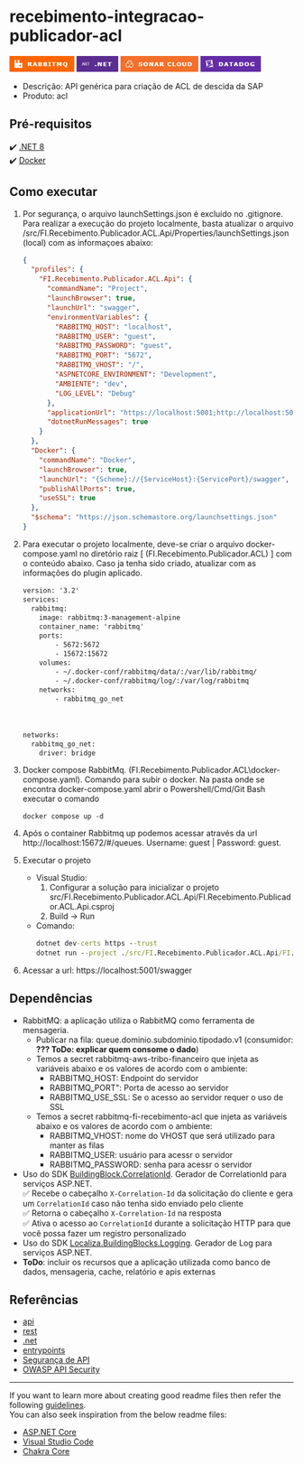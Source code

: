 # recebimento-integracao-publicador-acl

![RabbitMQ](docs/imagens/RabbitMQ.png)
![DotNet](docs/imagens/DotNet.png)
![SonarCloud](docs/imagens/SonarCloud.png)
![DataDog](docs/imagens/DataDog.png)

- Descrição: API genérica para criação de ACL de descida da SAP
- Produto: acl

## Pré-requisitos

:heavy_check_mark: [.NET 8](https://dotnet.microsoft.com/en-us/download/dotnet/8.0)  
:heavy_check_mark: [Docker](https://aws-dev.localiza.dev/portal/devops/container/containers-windows01.html?q=docker)

## Como executar

1. Por segurança, o arquivo launchSettings.json é excluído no .gitignore. Para realizar a execução do projeto localmente, basta atualizar o arquivo /src/FI.Recebimento.Publicador.ACL.Api/Properties/launchSettings.json (local) com as informaçoes abaixo:
    ```json
    {
      "profiles": {
        "FI.Recebimento.Publicador.ACL.Api": {
          "commandName": "Project",
          "launchBrowser": true,
          "launchUrl": "swagger",
          "environmentVariables": {
            "RABBITMQ_HOST": "localhost",
            "RABBITMQ_USER": "guest",
            "RABBITMQ_PASSWORD": "guest",
            "RABBITMQ_PORT": "5672",
            "RABBITMQ_VHOST": "/",
            "ASPNETCORE_ENVIRONMENT": "Development",
            "AMBIENTE": "dev",
            "LOG_LEVEL": "Debug"
          },
          "applicationUrl": "https://localhost:5001;http://localhost:5000",
          "dotnetRunMessages": true
        }
      },
      "Docker": {
        "commandName": "Docker",
        "launchBrowser": true,
        "launchUrl": "{Scheme}://{ServiceHost}:{ServicePort}/swagger",
        "publishAllPorts": true,
        "useSSL": true
      },
      "$schema": "https://json.schemastore.org/launchsettings.json"
    }
    ```


1. Para executar o projeto localmente, deve-se criar o arquivo docker-compose.yaml no diretório raiz [ (FI.Recebimento.Publicador.ACL) ] com o conteúdo abaixo. Caso ja tenha sido criado, atualizar com as informações do plugin aplicado.
   ```docker-compose
   version: '3.2'
   services:
     rabbitmq:
       image: rabbitmq:3-management-alpine
       container_name: 'rabbitmq'
       ports:
           - 5672:5672
           - 15672:15672
       volumes:
           - ~/.docker-conf/rabbitmq/data/:/var/lib/rabbitmq/
           - ~/.docker-conf/rabbitmq/log/:/var/log/rabbitmq
       networks:
           - rabbitmq_go_net
 


   networks:
     rabbitmq_go_net:
       driver: bridge
   ````

1. Docker compose RabbitMq. (FI.Recebimento.Publicador.ACL\docker-compose.yaml). Comando para subir o docker. Na pasta onde se encontra docker-compose.yaml abrir o Powershell/Cmd/Git Bash executar o comando 
    ```shell 
    docker compose up -d 
    ```
1. Após o container Rabbitmq up podemos acessar através da url http://localhost:15672/#/queues. Username: guest | Password: guest.

1. Executar o projeto
    - Visual Studio: 
        1. Configurar a solução para inicializar o projeto src/FI.Recebimento.Publicador.ACL.Api/FI.Recebimento.Publicador.ACL.Api.csproj
        1. Build -> Run
    - Comando: 
        ```cmd
        dotnet dev-certs https --trust
        dotnet run --project ./src/FI.Recebimento.Publicador.ACL.Api/FI.Recebimento.Publicador.ACL.Api.csproj
        ```
1. Acessar a url: https://localhost:5001/swagger

## Dependências

- RabbitMQ: a aplicação utiliza o RabbitMQ como ferramenta de mensageria.
    - Publicar na fila: queue.dominio.subdominio.tipodado.v1 (consumidor: __??? ToDo: explicar quem consome o dado__)
    - Temos a secret rabbitmq-aws-tribo-financeiro que injeta as variáveis abaixo e os valores de acordo com o ambiente:
        * RABBITMQ_HOST: Endpoint do servidor
        * RABBITMQ_PORT": Porta de acesso ao servidor
        * RABBITMQ_USE_SSL: Se o acesso ao servidor requer o uso de SSL
    - Temos a secret rabbitmq-fi-recebimento-acl que injeta as variáveis abaixo e os valores de acordo com o ambiente:
        * RABBITMQ_VHOST: nome do VHOST que será utilizado para manter as filas
        * RABBITMQ_USER: usuário para acessr o servidor
        * RABBITMQ_PASSWORD: senha para acessr o servidor
- Uso do SDK [BuildingBlock.CorrelationId](https://localiza.visualstudio.com/Arquitetura%20-%20Bibliotecas%20Open%20Source%20Localiza/_git/buildingblockcorrelationid-lib). Gerador de CorrelationId para serviços ASP.NET.  
:white_check_mark: Recebe o cabeçalho `X-Correlation-Id` da solicitação do cliente e gera um `CorrelationId` caso não tenha sido enviado pelo cliente  
:white_check_mark: Retorna o cabeçalho `X-Correlation-Id` na resposta  
:white_check_mark: Ativa o acesso ao `CorrelationId` durante a solicitação HTTP para que você possa fazer um registro personalizado  
- Uso do SDK [Localiza.BuildingBlocks.Logging](https://localiza.visualstudio.com/Arquitetura%20-%20Bibliotecas%20Open%20Source%20Localiza/_git/buildingblocks-logging-netstandard). Gerador de Log para serviços ASP.NET.  
- **ToDo**: incluir os recursos que a aplicação utilizada como banco de dados, mensageria, cache, relatório e apis externas

## Referências

- [api](https://backstage.localiza.com/arte/chapters/integracao/habilitadores/tecnicas/api-rest)
- [rest](https://backstage.localiza.com/arte/Engenharia/habilitadores/tecnicas/rest)
- [.net](https://backstage.localiza.com/arte/chapters/engenharia/docs/habilitadores/frameworks/netcore6)
- [entrypoints](https://backstage.localiza.com/arte/Engenharia/base-cientifica/definicoes-arquiteturais/plataforma/entrypoint/)
- [Segurança de API](https://backstage.localiza.com/arte/chapters/cybersec/docs/base-cientifica/seguranca-rede-comunicacao/protecao-aplicativos/api/)
- [OWASP API Security](https://backstage.localiza.com/arte/architectures/tribo-cyber-seguranca/docs/appsec/owasp_rest_security/)

---

If you want to learn more about creating good readme files then refer the following [guidelines](https://docs.microsoft.com/en-us/azure/devops/repos/git/create-a-readme?view=azure-devops).  
You can also seek inspiration from the below readme files:
- [ASP.NET Core](https://github.com/aspnet/Home)
- [Visual Studio Code](https://github.com/Microsoft/vscode)
- [Chakra Core](https://github.com/Microsoft/ChakraCore)